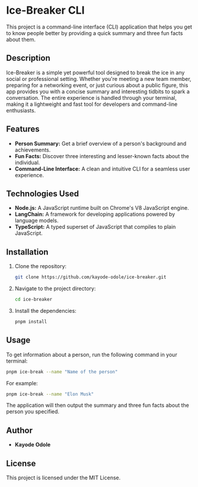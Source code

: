 # Ice-Breaker CLI

This project is a command-line interface (CLI) application that helps you get to know people better by providing a quick summary and three fun facts about them.

## Description

Ice-Breaker is a simple yet powerful tool designed to break the ice in any social or professional setting. Whether you're meeting a new team member, preparing for a networking event, or just curious about a public figure, this app provides you with a concise summary and interesting tidbits to spark a conversation. The entire experience is handled through your terminal, making it a lightweight and fast tool for developers and command-line enthusiasts.

## Features

- **Person Summary:** Get a brief overview of a person's background and achievements.
- **Fun Facts:** Discover three interesting and lesser-known facts about the individual.
- **Command-Line Interface:** A clean and intuitive CLI for a seamless user experience.

## Technologies Used

- **Node.js:** A JavaScript runtime built on Chrome's V8 JavaScript engine.
- **LangChain:** A framework for developing applications powered by language models.
- **TypeScript:** A typed superset of JavaScript that compiles to plain JavaScript.

## Installation

1.  Clone the repository:
    ```bash
    git clone https://github.com/kayode-odole/ice-breaker.git
    ```
2.  Navigate to the project directory:
    ```bash
    cd ice-breaker
    ```
3.  Install the dependencies:
    ```bash
    pnpm install
    ```

## Usage

To get information about a person, run the following command in your terminal:

```bash
pnpm ice-break --name "Name of the person"
```

For example:

```bash
pnpm ice-break --name "Elon Musk"
```

The application will then output the summary and three fun facts about the person you specified.

## Author

- **Kayode Odole**

## License

This project is licensed under the MIT License.
